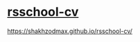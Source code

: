 # [rsschool-cv](https://shakhzodmax.github.io/rsschool-cv/)
https://shakhzodmax.github.io/rsschool-cv/
